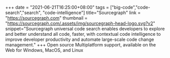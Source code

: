 +++
date = "2021-06-21T16:25:00+08:00"
tags = ["big-code","code-search","search", "code-intelligence"]
title="Sourcegraph"
link = "https://sourcegraph.com"
thumbnail = "https://sourcegraph.com/.assets/img/sourcegraph-head-logo.svg?v2"
snippet="Sourcegraph universal code search enables developers to explore and better understand all code, faster, with contextual code intelligence to improve developer productivity and automate large-scale code change management."
+++
Open source
Multiplatform support, available on the Web for Windows, MacOS, and Linux 
